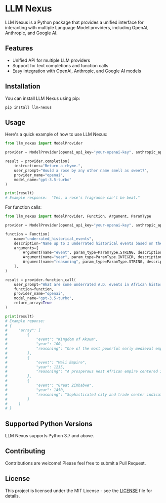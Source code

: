 # LLM Nexus

LLM Nexus is a Python package that provides a unified interface for interacting with multiple Language Model providers, including OpenAI, Anthropic, and Google AI.

## Features

- Unified API for multiple LLM providers
- Support for text completions and function calls
- Easy integration with OpenAI, Anthropic, and Google AI models

## Installation

You can install LLM Nexus using pip:

```
pip install llm-nexus
```

## Usage

Here's a quick example of how to use LLM Nexus:

```python
from llm_nexus import ModelProvider

provider = ModelProvider(openai_api_key="your-openai-key", anthropic_api_key="your-anthropic-key", googleai_api_key="your-googleai-key")

result = provider.completion(
    instructions="Return a rhyme.",
    user_prompt="Would a rose by any other name smell as sweet?",
    provider_name="openai",
    model_name="gpt-3.5-turbo"
)

print(result)
# Example response:  "Yes, a rose's fragrance can't be beat."
```

For function calls:

```python
from llm_nexus import ModelProvider, Function, Argument, ParamType

provider = ModelProvider(openai_api_key="your-openai-key", anthropic_api_key="your-anthropic-key", googleai_api_key="your-googleai-key")

function = Function(
    name="underrated_historical_events",
    description="Name up to 3 underrated historical events based on the user's request",
    arguments=[
        Argument(name="event", param_type=ParamType.STRING, description="The name of the event."),
        Argument(name="year", param_type=ParamType.INTEGER, description="The year the event began."),
        Argument(name="reasoning", param_type=ParamType.STRING, description="A brief description of why you feel this event is underrated.")
    ],
)

result = provider.function_call(
    user_prompt="What are some underrated A.D. events in African history?",
    function=function,
    provider_name="openai",
    model_name="gpt-3.5-turbo",
    return_array=True
)

print(result)
# Example reponse: 
# {
#     "array": [
#         {
#             "event": "Kingdom of Aksum",
#             "year": 100,
#             "reasoning": "One of the most powerful early medieval empires in East Africa, yet not widely known or studied in history classes."
#         },
#         {
#             "event": "Mali Empire",
#             "year": 1235,
#             "reasoning": "A prosperous West African empire centered in Mali that controlled trade routes across the Sahara. Advanced cities and universities but its achievements are not always emphasized."
#         },
#         {
#             "event": "Great Zimbabwe",
#             "year": 1450,
#             "reasoning": "Sophisticated city and trade center indicating a highly organized society, but origins are still debated and its influence on the region could be discussed more."
#         }
#     ]
# }
```

## Supported Python Versions

LLM Nexus supports Python 3.7 and above.

## Contributing

Contributions are welcome! Please feel free to submit a Pull Request.

## License

This project is licensed under the MIT License - see the [LICENSE](LICENSE) file for details.